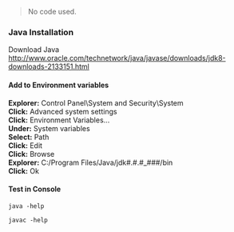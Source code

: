 > No code used.

### Java Installation

Download Java  
http://www.oracle.com/technetwork/java/javase/downloads/jdk8-downloads-2133151.html

#### Add to Environment variables
**Explorer:** Control Panel\System and Security\System  
**Click:**    Advanced system settings  
**Click:**    Environment Variables...  
**Under:**    System variables  
**Select:**   Path  
**Click:**    Edit  
**Click:**    Browse  
**Explorer:** C:/Program Files/Java/jdk#.#.#_###/bin  
**Click:**    Ok

#### Test in Console
```
java -help
```
```
javac -help
```
